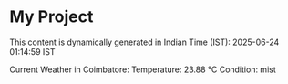 # My Project

This content is dynamically generated in Indian Time (IST): 2025-06-24 01:14:59 IST


Current Weather in Coimbatore:
Temperature: 23.88 °C
Condition: mist
